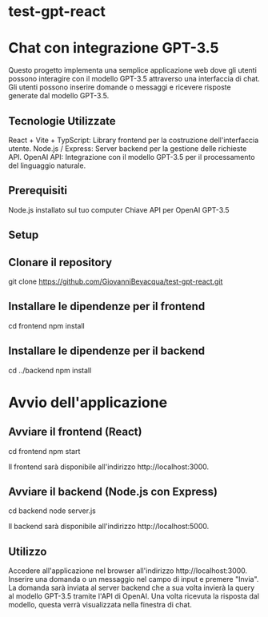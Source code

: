# test-gpt-react
# Chat con integrazione GPT-3.5
Questo progetto implementa una semplice applicazione web dove gli utenti possono interagire con il modello GPT-3.5 attraverso una interfaccia di chat. Gli utenti possono inserire domande o messaggi e ricevere risposte generate dal modello GPT-3.5.

## Tecnologie Utilizzate
React + Vite + TypScript: Library frontend per la costruzione dell'interfaccia utente.
Node.js / Express: Server backend per la gestione delle richieste API.
OpenAI API: Integrazione con il modello GPT-3.5 per il processamento del linguaggio naturale.

## Prerequisiti
Node.js installato sul tuo computer
Chiave API per OpenAI GPT-3.5

## Setup

## Clonare il repository
git clone https://github.com/GiovanniBevacqua/test-gpt-react.git

## Installare le dipendenze per il frontend
cd frontend
npm install

## Installare le dipendenze per il backend
cd ../backend
npm install

# Avvio dell'applicazione
## Avviare il frontend (React)
cd frontend
npm start

Il frontend sarà disponibile all'indirizzo http://localhost:3000.

## Avviare il backend (Node.js con Express)
cd backend
node server.js

Il backend sarà disponibile all'indirizzo http://localhost:5000.

## Utilizzo
Accedere all'applicazione nel browser all'indirizzo http://localhost:3000.
Inserire una domanda o un messaggio nel campo di input e premere "Invia".
La domanda sarà inviata al server backend che a sua volta invierà la query al modello GPT-3.5 tramite l'API di OpenAI.
Una volta ricevuta la risposta dal modello, questa verrà visualizzata nella finestra di chat.

